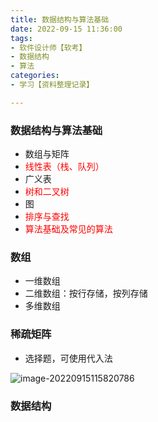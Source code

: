```yaml
---
title: 数据结构与算法基础
date: 2022-09-15 11:36:00
tags:
- 软件设计师【软考】
- 数据结构
- 算法
categories:
- 学习【资料整理记录】

---
```


### 数据结构与算法基础

- 数组与矩阵
- <font color=red>线性表（栈、队列）</font>
- 广义表
- <font color=red>树和二叉树</font>
- 图
- <font color=red>排序与查找</font>
- <font color=red>算法基础及常见的算法</font>

### 数组

- 一维数组
- 二维数组：按行存储，按列存储
- 多维数组

### 稀疏矩阵

- 选择题，可使用代入法

![image-20220915115820786](/img/软考/image-20220915115820786.png)

### 数据结构

